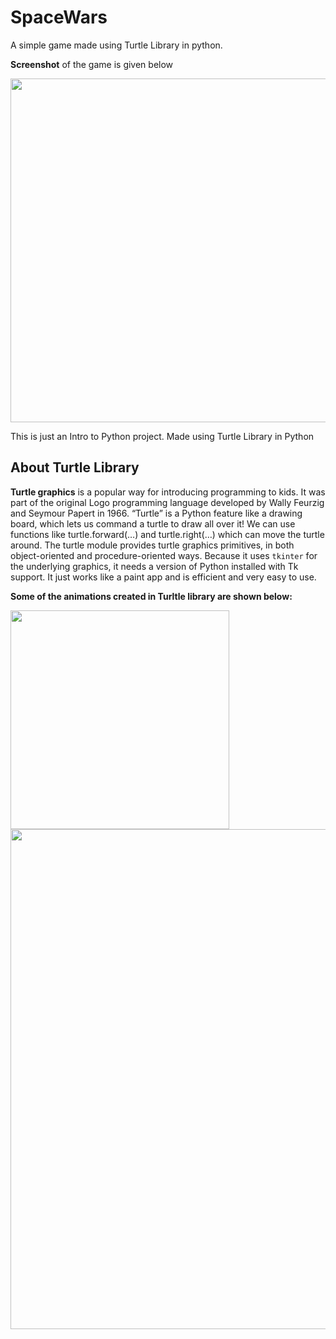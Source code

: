 # SpaceWars
A simple game made using Turtle Library in python.

**Screenshot** of the game is given below

<img src="https://user-images.githubusercontent.com/27866638/54981382-27bbff00-4fce-11e9-9694-983f2c00b0d0.png" width="550">

This is just an Intro to Python project. Made using Turtle Library in Python

## About Turtle Library

**Turtle graphics** is a popular way for introducing programming to kids. It was part of the original Logo programming language developed by Wally Feurzig and Seymour Papert in 1966. “Turtle” is a Python feature like a drawing board, which lets us command a turtle to draw all over it! We can use functions like turtle.forward(…) and turtle.right(…) which can move the turtle around. The turtle module provides turtle graphics primitives, in both object-oriented and procedure-oriented ways. Because it uses `tkinter` for the underlying graphics, it needs a version of Python installed with Tk support. It just works like a paint app and is efficient and very easy to use.

**Some of the animations created in Turltle library are shown below:**

<img src="https://3.bp.blogspot.com/-STgFumygvXA/WAHu1iTia3I/AAAAAAAAAtk/Ym_vWmzlr7wrPjeq4h1F_ZV6Zwi1CZCigCLcB/s1600/900px-Turtle_Graphics_Spiral.svg.png" width="350"><img src="https://ianwitham.files.wordpress.com/2010/04/screenshot-python-turtle-graphics2.png" width="800">



    
